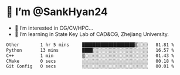 # 👋 I’m @SankHyan24

- 👀 I’m interested in CG/CV/HPC...
- 🌱 I’m learning in State Key Lab of CAD&CG, Zhejiang University.

<!---
SankHyan24/SankHyan24 is a ✨ special ✨ repository because its `README.md` (this file) appears on your GitHub profile.
You can click the Preview link to take a look at your changes.
--->
<!--START_SECTION:waka-->

```txt
Other        1 hr 5 mins     ████████████████████▒░░░░   81.81 %
Python       13 mins         ████░░░░░░░░░░░░░░░░░░░░░   16.57 %
C++          1 min           ▒░░░░░░░░░░░░░░░░░░░░░░░░   01.43 %
CMake        0 secs          ░░░░░░░░░░░░░░░░░░░░░░░░░   00.18 %
Git Config   0 secs          ░░░░░░░░░░░░░░░░░░░░░░░░░   00.01 %
```

<!--END_SECTION:waka-->
